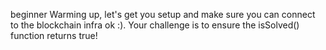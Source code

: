 beginner
Warming up, let's get you setup and make sure you can connect to the blockchain infra ok :). Your challenge is to ensure the isSolved() function returns true!
